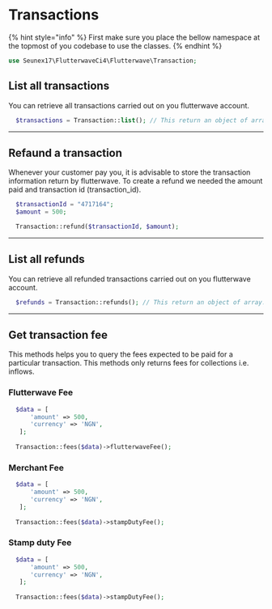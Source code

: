 # Transactions

{% hint style="info" %}
First make sure you place the bellow namespace at the topmost of you codebase to use the classes.
{% endhint %}

```php
use Seunex17\FlutterwaveCi4\Flutterwave\Transaction;
```

## List all transactions

You can retrieve all transactions carried out on you flutterwave account.

```php
  $transactions = Transaction::list(); // This return an object of array.
```

***

## Refaund a transaction

Whenever your customer pay you, it is advisable to store the transaction information return by flutterwave. To create a refund we needed the amount paid and transaction id (transaction\_id).

```php
  $transactionId = "4717164";
  $amount = 500;

  Transaction::refund($transactionId, $amount);
```

***

## List all refunds

You can retrieve all refunded transactions carried out on you flutterwave account.

```php
  $refunds = Transaction::refunds(); // This return an object of array.
```

***

## Get transaction fee

This methods helps you to query the fees expected to be paid for a particular transaction. This methods only returns fees for collections i.e. inflows.

### **Flutterwave Fee**

```php
  $data = [
      'amount' => 500,
      'currency' => 'NGN',
   ];
			
  Transaction::fees($data)->flutterwaveFee();
```

### **Merchant Fee**

```php
  $data = [
      'amount' => 500,
      'currency' => 'NGN',
   ];
			
  Transaction::fees($data)->stampDutyFee();
```

### **Stamp duty Fee**

```php
  $data = [
      'amount' => 500,
      'currency' => 'NGN',
   ];
			
  Transaction::fees($data)->stampDutyFee();
```

